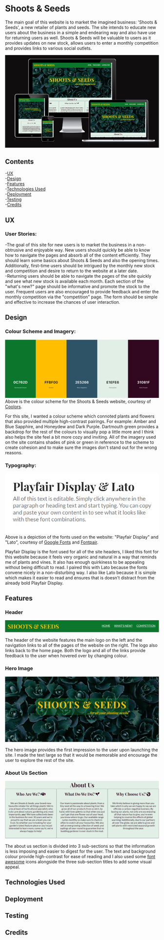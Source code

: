 # Shoots & Seeds
The main goal of this website is to market the imagined business: 'Shoots & Seeds', a new retailer of plants and seeds. The site intends to educate new users about the business in a simple and endearing way and also have use for returning users as well. Shoots & Seeds will be valuable to users as it provides updates on new stock, allows users to enter a monthly competition and provides links to various social outlets.

![Simulated representation of Shoots & Seeds website adapting to multiple different screen sizes](assets/images/amiresponsive-shoots-seeds.png)
## Contents
-[UX](#ux)  
-[Design](#design)  
-[Features](#features)  
-[Technologies Used](#technologies-used)  
-[Deployment](#deployment)  
-[Testing](#testing)  
-[Credits](#credits)  

## UX
### User Stories:  
  -The goal of this site for new users is to market the business in a non-obtrusive and enjoyable way. New users should quickly be able to know how to navigate the pages and absorb all of the content efficiently. They should learn some basics about Shoots & Seeds and also the opening times. Additionally, first-time users should be intrigued by the monthly new stock and competition and desire to return to the website at a later date.  
  -Returning users should be able to navigate the pages of the site quickly and see what new stock is available each month. Each section of the "what's new?" page should be informative and promote the stock to the user. Frequent users are also encouraged to provide feedback and enter the monthly competition via the "competition" page. The form should be simple and effective to increase the chances of user interaction.

## Design
### Colour Scheme and Imagery:
![Coolors colour palette for Shoots & Seeds website](assets/images/coolors-shoots-seeds.png)
Above is the colour scheme for the Shoots & Seeds website, courtesy of [Coolors](https://coolors.co/).  

For this site, I wanted a colour scheme which connoted plants and flowers that also provided multiple high-contrast pairings. For example: Amber and Blue Sapphire, and Honeydew and Dark Purple. Dartmouth green provides a backdrop for the rest of the colours to visually pop a little more and I think also helps the site feel a bit more cozy and inviting. All of the imagery used on the site contains shades of pink or green in reference to the scheme to create cohesion and to make sure the images don't stand out for the wrong reasons.

### Typography:
![Image demonstrating the fonts used on the Shoots & Seeds website](assets/images/shoots-seeds-fontpair.png)  
Above is a depiction of the fonts used on the website: "Playfair Display" and "Lato", courtesy of [Google Fonts](https://fonts.google.com/about) and [Fontpair](https://www.fontpair.co/all).  

Playfair Display is the font used for all of the site headers, I liked this font for this website because it feels very organic and natural in a way that reminds me of plants and vines. It also has enough quirkiness to be appealing without being difficult to read. I paired this with Lato because the fonts convene nicely in a non-disturbing way. I also like Lato because it is simple which makes it easier to read and ensures that is doesn't distract from the already bold Playfair Display.

## Features
### Header
![Header of Shoots & Seeds website](assets/images/shoots-seeds-header.png)  

The header of the website features the main logo on the left and the navigation links to all of the pages of the website on the right. The logo also links back to the home page. Both the logo and all of the links provide feedback to the user when hovered over by changing colour.  

### Hero Image
![Hero Image of Shoots & Seeds website](assets/images/shoots-seeds-hero-image.png)  

The hero image provides the first impression to the user upon launching the site. I made the text large so that it would be memorable and encourage the user to explore the rest of the site.  

### About Us Section
![About Us section of Shoots & Seeds website](assets/images/shoots-seeds-about.png)  

The about us section is divided into 3 sub-sections so that the information is less imposing and easier to digest for the user. The text and background colour provide high-contrast for ease of reading and I also used some [font awesome](https://fontawesome.com/) icons alongside the three sub-section titles to add some visual appeal.

## Technologies Used

## Deployment

## Testing

## Credits
